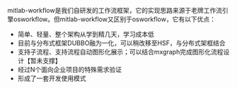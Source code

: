 mitlab-workflow是我们自研发的工作流框架，它的实现思路来源于老牌工作流引擎osworkflow。但mitlab-workflow又区别于osworkflow，它有以下优点：

- 简单、轻量、整个架构从学到精几天，学习成本低
- 目前与分布式框架DUBBO融为一化，可以稍改移至HSF，与分布式架框结合
- 支持子流程、支持流程自动图形化展示；可以结合mxgraph完成图形化流程设计【暂未支撑】
- 经过N个面向企业项目的特殊需求验证
- 形成了一套开发使用模式

